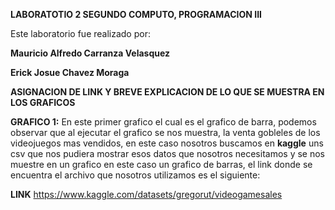 **LABORATOTIO 2 SEGUNDO COMPUTO, PROGRAMACION III**

Este laboratorio fue realizado por:

**Mauricio Alfredo Carranza Velasquez**

**Erick Josue Chavez Moraga**

**ASIGNACION DE LINK Y BREVE EXPLICACION DE LO QUE SE MUESTRA EN LOS GRAFICOS**

**GRAFICO 1:** 
En este primer grafico el cual es el grafico de barra, podemos observar que al ejecutar el grafico se nos muestra, la venta gobleles de los videojuegos mas vendidos, en este caso nosotros buscamos en **kaggle** uns csv que nos pudiera mostrar esos datos que nosotros necesitamos y se nos muestre en un grafico en este caso un grafico de barras, el link donde se encuentra el archivo que nosotros utilizamos es el siguiente:

**LINK**
https://www.kaggle.com/datasets/gregorut/videogamesales

